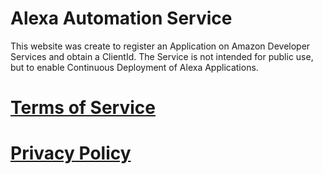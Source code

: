 
# Alexa Automation Service

This website was create to register an Application on Amazon Developer Services and obtain a ClientId. The Service is not intended for public use, but to enable Continuous Deployment of Alexa Applications.
 
# [Terms of Service](TERMS_OF_SERVICE.md)

# [Privacy Policy](PRIVACY_POLICY.md)
